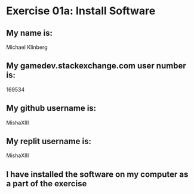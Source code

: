 # Exercise 01a: Install Software

## My name is:
Michael Klinberg

## My gamedev.stackexchange.com user number is:
169534

## My github username is:
MishaXIII

## My replit username is:
MishaXIII

## I have installed the software on my computer as a part of the exercise
